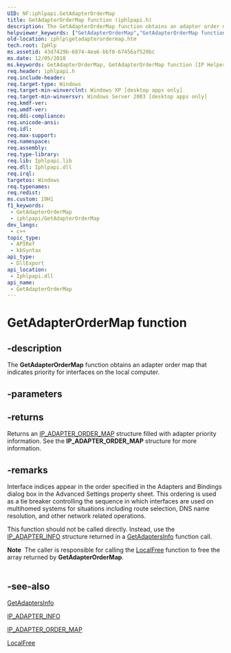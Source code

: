 ```yaml
---
UID: NF:iphlpapi.GetAdapterOrderMap
title: GetAdapterOrderMap function (iphlpapi.h)
description: The GetAdapterOrderMap function obtains an adapter order map that indicates priority for interfaces on the local computer.
helpviewer_keywords: ["GetAdapterOrderMap","GetAdapterOrderMap function [IP Helper]","iphlp.getadapterordermap","iphlpapi/GetAdapterOrderMap"]
old-location: iphlp\getadapterordermap.htm
tech.root: IpHlp
ms.assetid: 43d7429b-6874-4ea6-bbf0-67456af520bc
ms.date: 12/05/2018
ms.keywords: GetAdapterOrderMap, GetAdapterOrderMap function [IP Helper], iphlp.getadapterordermap, iphlpapi/GetAdapterOrderMap
req.header: iphlpapi.h
req.include-header: 
req.target-type: Windows
req.target-min-winverclnt: Windows XP [desktop apps only]
req.target-min-winversvr: Windows Server 2003 [desktop apps only]
req.kmdf-ver: 
req.umdf-ver: 
req.ddi-compliance: 
req.unicode-ansi: 
req.idl: 
req.max-support: 
req.namespace: 
req.assembly: 
req.type-library: 
req.lib: Iphlpapi.lib
req.dll: Iphlpapi.dll
req.irql: 
targetos: Windows
req.typenames: 
req.redist: 
ms.custom: 19H1
f1_keywords:
 - GetAdapterOrderMap
 - iphlpapi/GetAdapterOrderMap
dev_langs:
 - c++
topic_type:
 - APIRef
 - kbSyntax
api_type:
 - DllExport
api_location:
 - Iphlpapi.dll
api_name:
 - GetAdapterOrderMap
---
```


# GetAdapterOrderMap function


## -description

The <b>GetAdapterOrderMap</b> function obtains an adapter order map that indicates priority for interfaces on the local computer.

## -parameters

## -returns

Returns an <a href="/windows/desktop/api/ipexport/ns-ipexport-ip_adapter_order_map">IP_ADAPTER_ORDER_MAP</a> structure filled with adapter priority information.  See the <b>IP_ADAPTER_ORDER_MAP</b> structure for more information.

## -remarks

Interface indices appear in the order specified in the Adapters and Bindings dialog box in the Advanced Settings property sheet. This ordering is used as a tie breaker controlling the sequence in which interfaces are used on multihomed systems for situations including route selection, DNS name resolution, and other network related operations.

This function should not be called directly. Instead, use the <a href="/windows/desktop/api/iptypes/ns-iptypes-ip_adapter_info">IP_ADAPTER_INFO</a> structure returned in a <a href="/windows/desktop/api/iphlpapi/nf-iphlpapi-getadaptersinfo">GetAdaptersInfo</a> function call.

<div class="alert"><b>Note</b>  The caller is responsible for calling the <a href="/windows/desktop/api/winbase/nf-winbase-localfree">LocalFree</a> function to free the array returned by <b>GetAdapterOrderMap</b>.</div>
<div> </div>

## -see-also

<a href="/windows/desktop/api/iphlpapi/nf-iphlpapi-getadaptersinfo">GetAdaptersInfo</a>



<a href="/windows/desktop/api/iptypes/ns-iptypes-ip_adapter_info">IP_ADAPTER_INFO</a>



<a href="/windows/desktop/api/ipexport/ns-ipexport-ip_adapter_order_map">IP_ADAPTER_ORDER_MAP</a>



<a href="/windows/desktop/api/winbase/nf-winbase-localfree">LocalFree</a>
